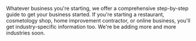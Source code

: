 Whatever business you're starting, we offer a comprehensive step-by-step guide to get your business started. If you're starting a restaurant, cosmetology shop, home improvement contractor, or online business, you'll get industry-specific information too. We're be adding more and more industries soon.
